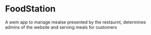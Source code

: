 # FoodStation
 A wem app to manage mealse presented by the restaurnt, determines admins of the website and serving meals for customers
